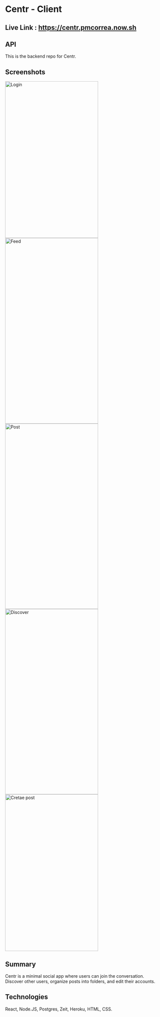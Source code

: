 # Centr - Client

## Live Link : https://centr.pmcorrea.now.sh

## API
This is the backend repo for Centr.

## Screenshots
<img src="https://res.cloudinary.com/pmcorrea/image/upload/v1588611914/Center%20Screenshots/login_rohuhm.jpg" alt="Login" width="300" height="504">

<img src="https://res.cloudinary.com/pmcorrea/image/upload/v1588611915/Center%20Screenshots/feed_ryucqo.jpg" alt="Feed" width="300" height="597">

<img src="https://res.cloudinary.com/pmcorrea/image/upload/v1588611915/Center%20Screenshots/post_qoftkz.jpg" alt="Post" width="300" height="596">

<img src="https://res.cloudinary.com/pmcorrea/image/upload/v1588611914/Center%20Screenshots/discover_zvmxzm.jpg" alt="Discover" width="300" height="596">

<img src="https://res.cloudinary.com/pmcorrea/image/upload/v1588611913/Center%20Screenshots/create_post_ytr7sh.jpg" alt="Cretae post" width="300" height="504">

## Summary
Centr is a minimal social app where users can join the conversation. Discover other users, organize posts into folders, and edit their accounts.

## Technologies
React, Node.JS, Postgres, Zeit, Heroku, HTML, CSS.
